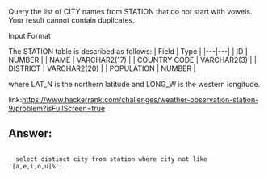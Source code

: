 Query the list of CITY names from STATION that do not start with vowels. Your result cannot contain duplicates.

Input Format

The STATION table is described as follows:
|  Field | Type |
|---|---|
| ID  | NUMBER |
| NAME | VARCHAR2(17)   |
| COUNTRY CODE  | VARCHAR2(3)  |
| DISTRICT |  VARCHAR2(20) |
| POPULATION | NUMBER |

where LAT_N is the northern latitude and LONG_W is the western longitude. 

link:https://www.hackerrank.com/challenges/weather-observation-station-9/problem?isFullScreen=true
<h2>Answer:</h2>
<code>
  select distinct city from station where city not like '[a,e,i,o,u]%';
</code>
